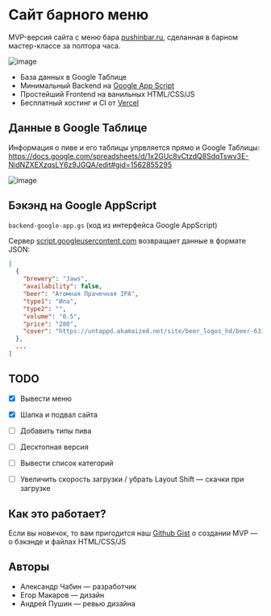 # Сайт барного меню

MVP-версия сайта с меню бара [pushinbar.ru](https://pushinbar.ru), сделанная в барном мастер-классе за полтора часа.

![image](https://user-images.githubusercontent.com/22644149/147296749-3852216d-25b6-4f0f-8d2d-917100ff63b3.png)

- База данных в Google Таблице
- Минимальный Backend на [Google App Script](https://developers.google.com/apps-script)
- Простейший Frontend на ванильных HTML/CSS/JS
- Бесплатный хостинг и CI от [Vercel](https://vercel.com/)


## Данные в Google Таблице

Информация о пиве и его таблицы упрвляется прямо и Google Таблицы:
https://docs.google.com/spreadsheets/d/1x2GUc8vCtzdQ8SdqTswv3E-NidNZXEXzqsLY6z9JGQA/edit#gid=1562855295

![image](https://user-images.githubusercontent.com/22644149/147297372-c392fd85-fb3e-4d3a-9257-4b4b0c0b3fe6.png)


## Бэкэнд на Google AppScript
`backend-google-app.gs` (код из интерфейса Google AppScript)

Сервер [script.googleusercontent.com](https://script.googleusercontent.com/macros/echo?user_content_key=Qo3nCev3vKhzejCjIcVZhB3ULyuCcBbL96mT4beg5cEbpTrLIM9I2Vz2-MRljh3dZB7UVyrrKwBWI-HvYVs3EWLTaVdQp0jPm5_BxDlH2jW0nuo2oDemN9CCS2h10ox_1xSncGQajx_ryfhECjZEnCtUk43f48yQC-4h6uPTT3F5OK0fJemEGBaC-lLKqKzy2Q9eHLyJ9qux9rcQPyY6WCG_-W_z8TVH3c_8bZg2_Bdf-wvr4dxwbdz9Jw9Md8uu&lib=MAmgsdUMg_-ZrqH71iCQ13b_P0nMP0Yb0) возвращает данные в формате JSON:
```json
[
  {
    "brewery": "Jaws",
    "availability": false,
    "beer": "Атомная Прачечная IPA",
    "type1": "Ипа",
    "type2": "",
    "volume": "0.5",
    "price": "280",
    "cover": "https://untappd.akamaized.net/site/beer_logos_hd/beer-631746_0b8c5_hd.jpeg"
  },
  ...
]
```

## TODO
- [x] Вывести меню
- [x] Шапка и подвал сайта
- [ ] Добавить типы пива
- [ ] Десктопная версия
- [ ] Вывести список категорий
- [ ] Увеличить скорость загрузки / убрать Layout Shift — скачки при загрузке


## Как это работает?

Если вы новичок, то вам пригодится наш [Github Gist](https://gist.github.com/a-chabin/b645837dc19c546035d2da42027c4196) о создании MVP — о бэкэнде и файлах HTML/CSS/JS 


## Авторы
- Александр Чабин — разработчик
- Егор Макаров — дизайн
- Андрей Пушин — ревью дизайна
